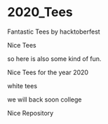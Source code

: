# 2020_Tees

Fantastic Tees by hacktoberfest


Nice Tees 


so here is also some kind of fun.


Nice Tees for the year 2020

white tees



we will back soon  college 

Nice Repository
